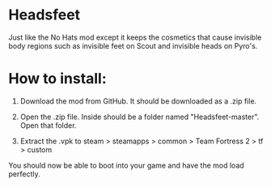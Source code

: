 # Headsfeet
Just like the No Hats mod except it keeps the cosmetics that cause invisible body regions such as invisible feet on Scout and
invisible heads on Pyro's.

# How to install:
1. Download the mod from GitHub. It should be downloaded as a .zip file.

2. Open the .zip file. Inside should be a folder named "Headsfeet-master". Open that folder.

3. Extract the .vpk to steam > steamapps > common > Team Fortress 2 > tf > custom

You should now be able to boot into your game and have the mod load perfectly.
